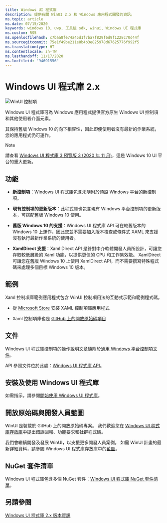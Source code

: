 ```yaml
---
title: Windows UI 程式庫
description: 提供有關 WinUI 2.x 和 Windows 應用程式開發的資訊。
ms.topic: article
ms.date: 07/15/2020
keywords: windows 10, uwp, 工具組 sdk, winui, Windows UI 程式庫
ms.custom: RS5
ms.openlocfilehash: c7baa8fe74a45d1f7ba7f829f6d9f1228c70d44f
ms.sourcegitcommit: 75e1f49be211e8b4b3e825978d67625776f992f5
ms.translationtype: HT
ms.contentlocale: zh-TW
ms.lasthandoff: 11/17/2020
ms.locfileid: "94691556"
---
```

# <a name="windows-ui-library-2x"></a>Windows UI 程式庫 2.x

![WinUI 控制項](images/winUI-library-767.png)

Windows UI 程式庫可為 Windows 應用程式提供官方原生 Windows UI 控制項和其他使用者介面元素。

其保持舊版 Windows 10 的向下相容性，因此即便使用者沒有最新的作業系統，您的應用程式仍可運作。

> [!NOTE]
> 請查看 [Windows UI 程式庫 3 預覽版 3 (2020 年 11 月)](../winui3/index.md)，這是 Windows 10 UI 平台的重大更新。

## <a name="features"></a>功能

* **新控制項**：Windows UI 程式庫包含未隨附於預設 Windows 平台的新控制項。

* **現有控制項的更新版本**：此程式庫也包含現有 Windows 平台控制項的更新版本，可搭配舊版 Windows 10 使用。

* **舊版 Windows 10 的支援**：Windows UI 程式庫 API 可在較舊版本的 Windows 10 上運作，因此您並不需要加入版本檢查或條件式 XAML 來支援沒有執行最新作業系統的使用者。

* **XamlDirect 支援**：Xaml Direct API 是針對中介軟體開發人員所設計，可讓您存取較低層級的 Xaml 功能，以提供更佳的 CPU 和工作集效能。 XamlDirect 可讓您在舊版 Windows 10 上使用 XamlDirect API，而不需要撰寫特殊程式碼來處理多個目標 Windows 10 版本。

## <a name="examples"></a>範例

Xaml 控制項庫範例應用程式包含 WinUI 控制項用法的互動式示範和範例程式碼。

* 從 [Microsoft Store](
https://www.microsoft.com/p/xaml-controls-gallery/9msvh128x2zt) 安裝 XAML 控制項庫應用程式

* Xaml 控制項庫也是 [GitHub 上的開放原始碼項目](
https://github.com/Microsoft/Xaml-Controls-Gallery)

## <a name="documentation"></a>文件

Windows UI 程式庫控制項的操作說明文章隨附於[通用 Windows 平台控制項文件](/windows/uwp/design/controls-and-patterns/)。

API 參照文件位於此處：[Windows UI 程式庫 API](/uwp/api/overview/winui/)。

## <a name="install-and-use-the-windows-ui-library"></a>安裝及使用 Windows UI 程式庫

如需指示，請參閱[開始使用 Windows UI 程式庫](getting-started.md)。

## <a name="open-source-and-developer-roadmap"></a>開放原始碼與開發人員藍圖

WinUI 是裝載於 GitHub 上的開放原始碼專案。 我們歡迎您在 [Windows UI 程式庫存放庫](https://aka.ms/winui)中提出錯誤回報、功能要求和社群程式碼。

我們會繼續開發及發展 WinUI，以支援更多開發人員案例。 如需 WinUI 計畫的最新詳細資料，請參閱 Windows UI 程式庫存放庫中的[藍圖](https://github.com/microsoft/microsoft-ui-xaml/blob/master/docs/roadmap.md)。

## <a name="nuget-package-list"></a>NuGet 套件清單

Windows UI 程式庫包含多個 NuGet 套件：[Windows UI 程式庫 NuGet 套件清單](nuget-packages.md)。

## <a name="see-also"></a>另請參閱

[Windows UI 程式庫 2.x 版本資訊](release-notes/index.md)
